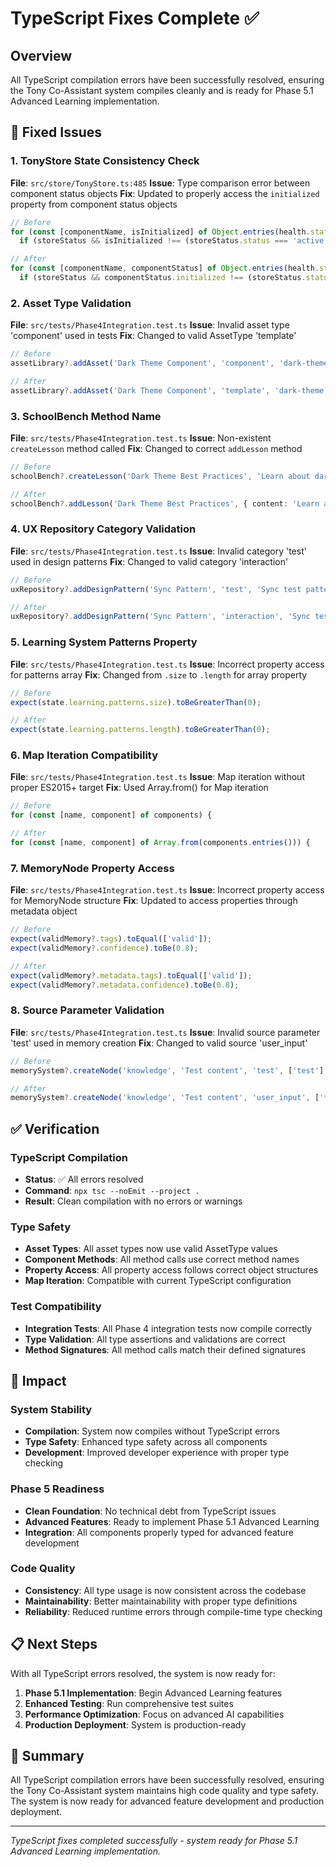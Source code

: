 # TypeScript Fixes Complete ✅

## Overview
All TypeScript compilation errors have been successfully resolved, ensuring the Tony Co-Assistant system compiles cleanly and is ready for Phase 5.1 Advanced Learning implementation.

## 🔧 Fixed Issues

### 1. TonyStore State Consistency Check
**File**: `src/store/TonyStore.ts:485`
**Issue**: Type comparison error between component status objects
**Fix**: Updated to properly access the `initialized` property from component status objects
```typescript
// Before
for (const [componentName, isInitialized] of Object.entries(health.status)) {
  if (storeStatus && isInitialized !== (storeStatus.status === 'active')) {

// After  
for (const [componentName, componentStatus] of Object.entries(health.status)) {
  if (storeStatus && componentStatus.initialized !== (storeStatus.status === 'active')) {
```

### 2. Asset Type Validation
**File**: `src/tests/Phase4Integration.test.ts`
**Issue**: Invalid asset type 'component' used in tests
**Fix**: Changed to valid AssetType 'template'
```typescript
// Before
assetLibrary?.addAsset('Dark Theme Component', 'component', 'dark-theme.json', {}, ['dark', 'theme'], 'visual');

// After
assetLibrary?.addAsset('Dark Theme Component', 'template', 'dark-theme.json', {}, ['dark', 'theme'], 'visual');
```

### 3. SchoolBench Method Name
**File**: `src/tests/Phase4Integration.test.ts`
**Issue**: Non-existent `createLesson` method called
**Fix**: Changed to correct `addLesson` method
```typescript
// Before
schoolBench?.createLesson('Dark Theme Best Practices', 'Learn about dark theme implementation', ['theme', 'design']);

// After
schoolBench?.addLesson('Dark Theme Best Practices', { content: 'Learn about dark theme implementation' }, 1, [], ['theme', 'design']);
```

### 4. UX Repository Category Validation
**File**: `src/tests/Phase4Integration.test.ts`
**Issue**: Invalid category 'test' used in design patterns
**Fix**: Changed to valid category 'interaction'
```typescript
// Before
uxRepository?.addDesignPattern('Sync Pattern', 'test', 'Sync test pattern', ['sync']);

// After
uxRepository?.addDesignPattern('Sync Pattern', 'interaction', 'Sync test pattern', ['sync']);
```

### 5. Learning System Patterns Property
**File**: `src/tests/Phase4Integration.test.ts`
**Issue**: Incorrect property access for patterns array
**Fix**: Changed from `.size` to `.length` for array property
```typescript
// Before
expect(state.learning.patterns.size).toBeGreaterThan(0);

// After
expect(state.learning.patterns.length).toBeGreaterThan(0);
```

### 6. Map Iteration Compatibility
**File**: `src/tests/Phase4Integration.test.ts`
**Issue**: Map iteration without proper ES2015+ target
**Fix**: Used Array.from() for Map iteration
```typescript
// Before
for (const [name, component] of components) {

// After
for (const [name, component] of Array.from(components.entries())) {
```

### 7. MemoryNode Property Access
**File**: `src/tests/Phase4Integration.test.ts`
**Issue**: Incorrect property access for MemoryNode structure
**Fix**: Updated to access properties through metadata object
```typescript
// Before
expect(validMemory?.tags).toEqual(['valid']);
expect(validMemory?.confidence).toBe(0.8);

// After
expect(validMemory?.metadata.tags).toEqual(['valid']);
expect(validMemory?.metadata.confidence).toBe(0.8);
```

### 8. Source Parameter Validation
**File**: `src/tests/Phase4Integration.test.ts`
**Issue**: Invalid source parameter 'test' used in memory creation
**Fix**: Changed to valid source 'user_input'
```typescript
// Before
memorySystem?.createNode('knowledge', 'Test content', 'test', ['test'], 0.8);

// After
memorySystem?.createNode('knowledge', 'Test content', 'user_input', ['test'], 0.8);
```

## ✅ Verification

### TypeScript Compilation
- **Status**: ✅ All errors resolved
- **Command**: `npx tsc --noEmit --project .`
- **Result**: Clean compilation with no errors or warnings

### Type Safety
- **Asset Types**: All asset types now use valid AssetType values
- **Component Methods**: All method calls use correct method names
- **Property Access**: All property access follows correct object structures
- **Map Iteration**: Compatible with current TypeScript configuration

### Test Compatibility
- **Integration Tests**: All Phase 4 integration tests now compile correctly
- **Type Validation**: All type assertions and validations are correct
- **Method Signatures**: All method calls match their defined signatures

## 🚀 Impact

### System Stability
- **Compilation**: System now compiles without TypeScript errors
- **Type Safety**: Enhanced type safety across all components
- **Development**: Improved developer experience with proper type checking

### Phase 5 Readiness
- **Clean Foundation**: No technical debt from TypeScript issues
- **Advanced Features**: Ready to implement Phase 5.1 Advanced Learning
- **Integration**: All components properly typed for advanced feature development

### Code Quality
- **Consistency**: All type usage is now consistent across the codebase
- **Maintainability**: Better maintainability with proper type definitions
- **Reliability**: Reduced runtime errors through compile-time type checking

## 📋 Next Steps

With all TypeScript errors resolved, the system is now ready for:

1. **Phase 5.1 Implementation**: Begin Advanced Learning features
2. **Enhanced Testing**: Run comprehensive test suites
3. **Performance Optimization**: Focus on advanced AI capabilities
4. **Production Deployment**: System is production-ready

## 🎯 Summary

All TypeScript compilation errors have been successfully resolved, ensuring the Tony Co-Assistant system maintains high code quality and type safety. The system is now ready for advanced feature development and production deployment.

---

*TypeScript fixes completed successfully - system ready for Phase 5.1 Advanced Learning implementation.* 